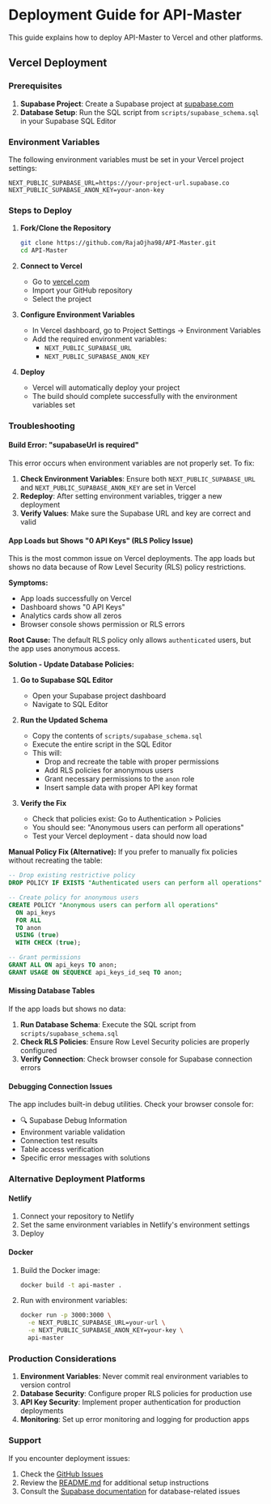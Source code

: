 # Deployment Guide for API-Master

This guide explains how to deploy API-Master to Vercel and other platforms.

## Vercel Deployment

### Prerequisites

1. **Supabase Project**: Create a Supabase project at [supabase.com](https://supabase.com)
2. **Database Setup**: Run the SQL script from `scripts/supabase_schema.sql` in your Supabase SQL Editor

### Environment Variables

The following environment variables must be set in your Vercel project settings:

```
NEXT_PUBLIC_SUPABASE_URL=https://your-project-url.supabase.co
NEXT_PUBLIC_SUPABASE_ANON_KEY=your-anon-key
```

### Steps to Deploy

1. **Fork/Clone the Repository**
   ```bash
   git clone https://github.com/RajaOjha98/API-Master.git
   cd API-Master
   ```

2. **Connect to Vercel**
   - Go to [vercel.com](https://vercel.com)
   - Import your GitHub repository
   - Select the project

3. **Configure Environment Variables**
   - In Vercel dashboard, go to Project Settings → Environment Variables
   - Add the required environment variables:
     - `NEXT_PUBLIC_SUPABASE_URL`
     - `NEXT_PUBLIC_SUPABASE_ANON_KEY`

4. **Deploy**
   - Vercel will automatically deploy your project
   - The build should complete successfully with the environment variables set

### Troubleshooting

#### Build Error: "supabaseUrl is required"

This error occurs when environment variables are not properly set. To fix:

1. **Check Environment Variables**: Ensure both `NEXT_PUBLIC_SUPABASE_URL` and `NEXT_PUBLIC_SUPABASE_ANON_KEY` are set in Vercel
2. **Redeploy**: After setting environment variables, trigger a new deployment
3. **Verify Values**: Make sure the Supabase URL and key are correct and valid

#### App Loads but Shows "0 API Keys" (RLS Policy Issue)

This is the most common issue on Vercel deployments. The app loads but shows no data because of Row Level Security (RLS) policy restrictions.

**Symptoms:**
- App loads successfully on Vercel
- Dashboard shows "0 API Keys" 
- Analytics cards show all zeros
- Browser console shows permission or RLS errors

**Root Cause:**
The default RLS policy only allows `authenticated` users, but the app uses anonymous access.

**Solution - Update Database Policies:**

1. **Go to Supabase SQL Editor**
   - Open your Supabase project dashboard
   - Navigate to SQL Editor

2. **Run the Updated Schema**
   - Copy the contents of `scripts/supabase_schema.sql` 
   - Execute the entire script in the SQL Editor
   - This will:
     - Drop and recreate the table with proper permissions
     - Add RLS policies for anonymous users
     - Grant necessary permissions to the `anon` role
     - Insert sample data with proper API key format

3. **Verify the Fix**
   - Check that policies exist: Go to Authentication > Policies
   - You should see: "Anonymous users can perform all operations"
   - Test your Vercel deployment - data should now load

**Manual Policy Fix (Alternative):**
If you prefer to manually fix policies without recreating the table:

```sql
-- Drop existing restrictive policy
DROP POLICY IF EXISTS "Authenticated users can perform all operations" ON api_keys;

-- Create policy for anonymous users
CREATE POLICY "Anonymous users can perform all operations" 
  ON api_keys 
  FOR ALL 
  TO anon 
  USING (true)
  WITH CHECK (true);

-- Grant permissions
GRANT ALL ON api_keys TO anon;
GRANT USAGE ON SEQUENCE api_keys_id_seq TO anon;
```

#### Missing Database Tables

If the app loads but shows no data:

1. **Run Database Schema**: Execute the SQL script from `scripts/supabase_schema.sql`
2. **Check RLS Policies**: Ensure Row Level Security policies are properly configured
3. **Verify Connection**: Check browser console for Supabase connection errors

#### Debugging Connection Issues

The app includes built-in debug utilities. Check your browser console for:
- 🔍 Supabase Debug Information
- Environment variable validation
- Connection test results
- Table access verification
- Specific error messages with solutions

### Alternative Deployment Platforms

#### Netlify

1. Connect your repository to Netlify
2. Set the same environment variables in Netlify's environment settings
3. Deploy

#### Docker

1. Build the Docker image:
   ```bash
   docker build -t api-master .
   ```

2. Run with environment variables:
   ```bash
   docker run -p 3000:3000 \
     -e NEXT_PUBLIC_SUPABASE_URL=your-url \
     -e NEXT_PUBLIC_SUPABASE_ANON_KEY=your-key \
     api-master
   ```

### Production Considerations

1. **Environment Variables**: Never commit real environment variables to version control
2. **Database Security**: Configure proper RLS policies for production use
3. **API Key Security**: Implement proper authentication for production deployments
4. **Monitoring**: Set up error monitoring and logging for production apps

### Support

If you encounter deployment issues:

1. Check the [GitHub Issues](https://github.com/RajaOjha98/API-Master/issues)
2. Review the [README.md](README.md) for additional setup instructions
3. Consult the [Supabase documentation](https://supabase.com/docs) for database-related issues 